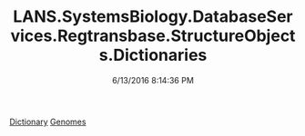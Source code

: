 ﻿---
title: LANS.SystemsBiology.DatabaseServices.Regtransbase.StructureObjects.Dictionaries
date: 6/13/2016 8:14:36 PM
---

[Dictionary](T-LANS.SystemsBiology.DatabaseServices.Regtransbase.StructureObjects.Dictionaries.Dictionary.html)
[Genomes](T-LANS.SystemsBiology.DatabaseServices.Regtransbase.StructureObjects.Dictionaries.Genomes.html)
